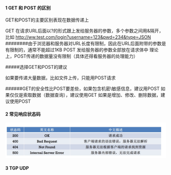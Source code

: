 #### 1  GET 和 POST 的区别
GET和POST的主要区别表现在数据传递上

GET
在请求URL后面以?的形式跟上发给服务器的参数，多个参数之间用&隔开，比如
http://ww.test.com/login?username=123&pwd=234&type=JSON
########由于浏览器和服务器对URL长度有限制，因此在URL后面附带的参数是有限制的，通常不能超过1KB
POST
发给服务器的参数全部放在请求体中
理论上，POST传递的数据量没有限制（具体还得看服务器的处理能力）

#####选择GET和POST的建议

如果要传递大量数据，比如文件上传，只能用POST请求

######GET的安全性比POST要差些，如果包含机密\敏感信息，建议用POST
如果仅仅是索取数据（数据查询），建议使用GET
如果是增加、修改、删除数据，建议使用POST

#### 2 常见响应状态码
![](/assets/6FA0DC96-36B1123-4AAF-8395-A38C8D419AE6.png)

#### 3 TGP UDP